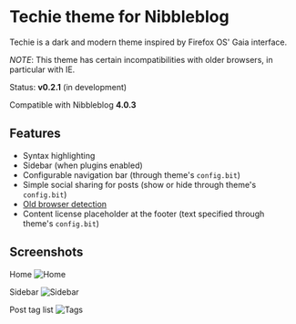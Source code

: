 Techie theme for Nibbleblog
===========================

Techie is a dark and modern theme inspired by Firefox OS' Gaia interface.

*NOTE*: This theme has certain incompatibilities with older browsers, in particular with IE.

Status: **v0.2.1** (in development)

Compatible with Nibbleblog **4.0.3**

## Features

- Syntax highlighting
- Sidebar (when plugins enabled)
- Configurable navigation bar (through theme's `config.bit`)
- Simple social sharing for posts (show or hide through theme's `config.bit`)
- [Old browser detection](http://browser-update.org/)
- Content license placeholder at the footer (text specified through theme's `config.bit`)

## Screenshots

Home
![Home](preview_home.png)

Sidebar
![Sidebar](preview_sidebar.png)

Post tag list
![Tags](preview_tags.png)
